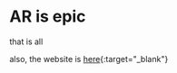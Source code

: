 # AR is epic
that is all

also, the website is [here](https://bluestarburst.github.io/ARWorld/){:target="_blank"}
